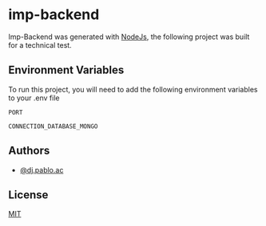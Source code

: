 
# imp-backend

Imp-Backend was generated with [NodeJs](https://nodejs.org/en), the following project was built for a technical test.


## Environment Variables

To run this project, you will need to add the following environment variables to your .env file

`PORT`

`CONNECTION_DATABASE_MONGO`

## Authors

- [@dj.pablo.ac](https://gitlab.com/dj.pablo.ac)


## License

[MIT](https://choosealicense.com/licenses/mit/)
